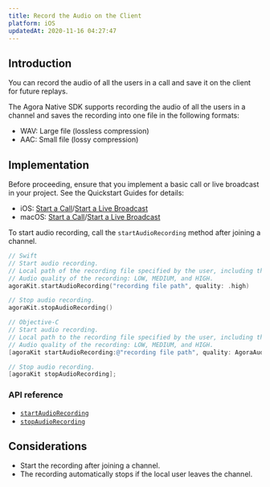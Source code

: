 ```yaml
---
title: Record the Audio on the Client
platform: iOS
updatedAt: 2020-11-16 04:27:47
---
```

## Introduction

You can record the audio of all the users in a call and save it on the client for future replays. 

The Agora Native SDK supports recording the audio of all the users in a channel and saves the recording into one file in the following formats: 

- WAV: Large file (lossless compression)
- AAC: Small file (lossy compression)

## Implementation

Before proceeding, ensure that you implement a basic call or live broadcast in your project. See the Quickstart Guides for details:

- iOS: [Start a Call](start_call_ios)/[Start a Live Broadcast](start_live_ios)
- macOS: [Start a Call](start_call_mac)/[Start a Live Broadcast](start_live_mac)

To start audio recording, call the `startAudioRecording` method after joining a channel.

```swift
// Swift
// Start audio recording.
// Local path of the recording file specified by the user, including the filename and format.
// Audio quality of the recording: LOW, MEDIUM, and HIGH.
agoraKit.startAudioRecording("recording file path", quality: .high)

// Stop audio recording.
agoraKit.stopAudioRecording()
```

```objective-c
// Objective-C
// Start audio recording.
// Local path to the recording file specified by the user, including the filename and format.
// Audio quality of the recording: LOW, MEDIUM, and HIGH.
[agoraKit startAudioRecording:@"recording file path", quality: AgoraAudioRecordingQualityHigh];

// Stop audio recording.
[agoraKit stopAudioRecording];
```

### API reference

- [`startAudioRecording`](./API%20Reference/oc/Classes/AgoraRtcEngineKit.html#//api/name/startAudioRecording:quality:)
- [`stopAudioRecording`](./API%20Reference/oc/Classes/AgoraRtcEngineKit.html#//api/name/stopAudioRecording)

## Considerations

- Start the recording after joining a channel.
- The recording automatically stops if the local user leaves the channel. 